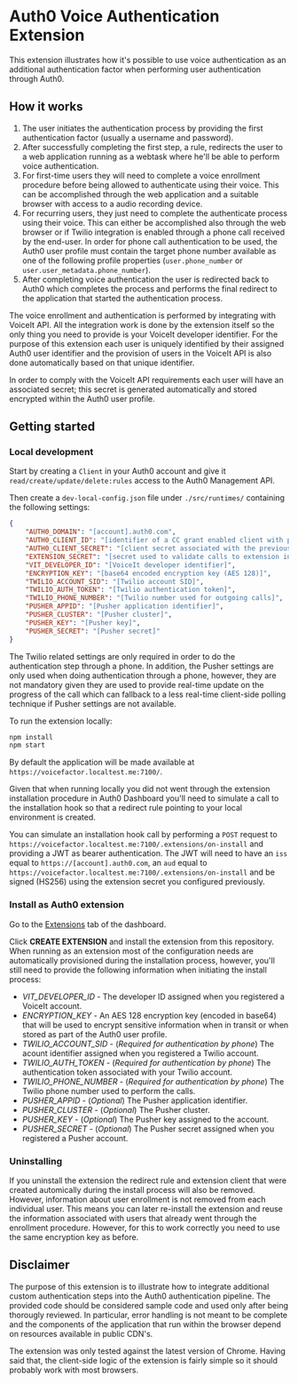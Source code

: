 # Auth0 Voice Authentication Extension

This extension illustrates how it's possible to use voice authentication as an additional authentication factor when performing user authentication through Auth0.

## How it works

1. The user initiates the authentication process by providing the first authentication factor (usually a username and password).
2. After successfully completing the first step, a rule, redirects the user to a web application running as a webtask where he'll be able to perform voice authentication.
3. For first-time users they will need to complete a voice enrollment procedure before being allowed to authenticate using their voice. This can be accomplished through the web application and a suitable browser with access to a audio recording device.
4. For recurring users, they just need to complete the authenticate process using their voice. This can either be accomplished also through the web browser or if Twilio integration is enabled through a phone call received by the end-user. In order for phone call authentication to be used, the Auth0 user profile must contain the target phone number available as one of the following profile properties (`user.phone_number` or `user.user_metadata.phone_number`).
5. After completing voice authentication the user is redirected back to Auth0 which completes the process and performs the final redirect to the application that started the authentication process.

The voice enrollment and authentication is performed by integrating with VoiceIt API. All the integration work is done by the extension itself so the only thing you need to provide is your VoiceIt developer identifier. For the purpose of this extension each user is uniquely identified by their assigned Auth0 user identifier and the provision of users in the VoiceIt API is also done automatically based on that unique identifier.

In order to comply with the VoiceIt API requirements each user will have an associated secret; this secret is generated automatically and stored encrypted within the Auth0 user profile.

## Getting started

### Local development

Start by creating a `Client` in your Auth0 account and give it `read/create/update/delete:rules` access to the Auth0 Management API.

Then create a `dev-local-config.json` file under `./src/runtimes/` containing the following settings:

```json
{
    "AUTH0_DOMAIN": "[account].auth0.com",
    "AUTH0_CLIENT_ID": "[identifier of a CC grant enabled client with permissions to manage rules]",
    "AUTH0_CLIENT_SECRET": "[client secret associated with the previously specified identifier]",
    "EXTENSION_SECRET": "[secret used to validate calls to extension installation hooks]",
    "VIT_DEVELOPER_ID": "[VoiceIt developer identifier]",
    "ENCRYPTION_KEY": "[base64 encoded encryption key (AES 128)]",
    "TWILIO_ACCOUNT_SID": "[Twilio account SID]",
    "TWILIO_AUTH_TOKEN": "[Twilio authentication token]",
    "TWILIO_PHONE_NUMBER": "[Twilio number used for outgoing calls]",
    "PUSHER_APPID": "[Pusher application identifier]",
    "PUSHER_CLUSTER": "[Pusher cluster]",
    "PUSHER_KEY": "[Pusher key]",
    "PUSHER_SECRET": "[Pusher secret]"
}
```

The Twilio related settings are only required in order to do the authentication step through a phone. In addition, the Pusher settings are only used when doing authentication through a phone, however, they are not mandatory given they are used to provide real-time update on the progress of the call which can fallback to a less real-time client-side polling technique if Pusher settings are not available.

To run the extension locally:

```bash
npm install
npm start
```

By default the application will be made available at `https://voicefactor.localtest.me:7100/`.

Given that when running locally you did not went through the extension installation procedure in Auth0 Dashboard you'll need to simulate a call to the installation hook so that a redirect rule pointing to your local environment is created.

You can simulate an installation hook call by performing a `POST` request to `https://voicefactor.localtest.me:7100/.extensions/on-install` and providing a JWT as bearer authentication. The JWT will need to have an `iss` equal to `https://[account].auth0.com`, an `aud` equal to `https://voicefactor.localtest.me:7100/.extensions/on-install` and be signed (HS256) using the extension secret you configured previously.

### Install as Auth0 extension

Go to the [Extensions](https://manage.auth0.com/#/extensions) tab of the dashboard.

Click **CREATE EXTENSION** and install the extension from this repository. When running as an extension most of the configuration needs are automatically provisioned during the installation process, however, you'll still need to provide the following information when initiating the install process:

* *VIT_DEVELOPER_ID* - The developer ID assigned when you registered a VoiceIt account.
* *ENCRYPTION_KEY* - An AES 128 encryption key (encoded in base64) that will be used to encrypt sensitive information when in transit or when stored as part of the Auth0 user profile.
* *TWILIO_ACCOUNT_SID* - (*Required for authentication by phone*) The acount identifier assigned when you registered a Twilio account.
* *TWILIO_AUTH_TOKEN* - (*Required for authentication by phone*) The authentication token associated with your Twilio account.
* *TWILIO_PHONE_NUMBER* - (*Required for authentication by phone*) The Twilio phone number used to perform the calls.
* *PUSHER_APPID* - (*Optional*) The Pusher application identifier.
* *PUSHER_CLUSTER* - (*Optional*) The Pusher cluster.
* *PUSHER_KEY* - (*Optional*) The Pusher key assigned to the account.
* *PUSHER_SECRET* - (*Optional*) The Pusher secret assigned when you registered a Pusher account.

### Uninstalling

If you uninstall the extension the redirect rule and extension client that were created automically during the install process will also be removed. However, information about user enrollment is not removed from each individual user. This means you can later re-install the extension and reuse the information associated with users that already went through the enrollment procedure. However, for this to work correctly you need to use the same encryption key as before.

## Disclaimer

The purpose of this extension is to illustrate how to integrate additional custom authentication steps into the Auth0 authentication pipeline. The provided code should be considered sample code and used only after being thorougly reviewed. In particular, error handling is not meant to be complete and the components of the application that run within the browser depend on resources available in public CDN's.

The extension was only tested against the latest version of Chrome. Having said that, the client-side logic of the extension is fairly simple so it should probably work with most browsers.